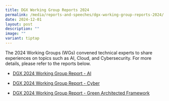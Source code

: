 ```yaml
---
title: DGX Working Group Reports 2024
permalink: /media/reports-and-speeches/dgx-working-group-reports-2024/
date: 2024-12-01
layout: post
description: ""
image: ""
variant: tiptap
---
```

<p>The 2024 Working Groups (WGs) convened technical experts to share experiences
on topics such as AI, Cloud, and Cybersecurity. For more details, please
refer to the reports below.</p>
<ul data-tight="true" class="tight">
<li>
<p><a href="/files/media/Reports/DGX_2024_AI_Working_Group_Report.pdf" rel="noopener nofollow" target="_blank">DGX 2024 Working Group Report - AI</a>
</p>
</li>
<li>
<p><a href="/files/media/Reports/DGX_2024_Cyber_Working_Group_Report.pdf" rel="noopener nofollow" target="_blank">DGX 2024 Working Group Report - Cyber</a>
</p>
</li>
<li>
<p><a href="/files/media/Reports/DGX_2024_Green_Architected_Framework_Report.pdf" rel="noopener nofollow" target="_blank">DGX 2024 Working Group Report - Green Architected Framework</a>
</p>
</li>
</ul>
<p></p>